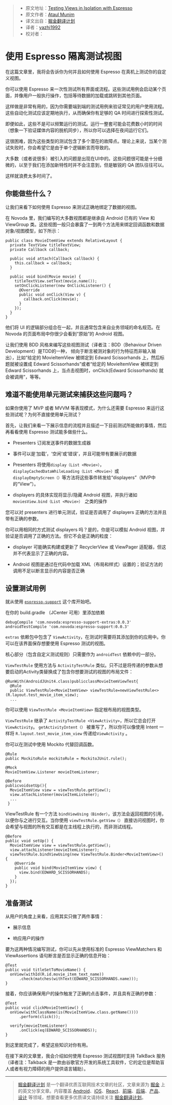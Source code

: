 > * 原文地址：[Testing Views in Isolation with Espresso](https://www.novoda.com/blog/testing-views-in-isolation-with-espresso/)
> * 原文作者：[Ataul Munim](https://www.novoda.com/blog/author/ataulm/)
> * 译文出自：[掘金翻译计划](https://github.com/xitu/gold-miner)
> * 译者：[yazhi1992](https://github.com/yazhi1992)
> * 校对者：

# 使用 Espresso 隔离测试视图 #

在这篇文章里，我将会告诉你为何并且如何使用 Espresso 在真机上测试你的自定义视图。

你可以使用 Espresso 来一次性测试所有界面或流程。这些测试用例会启动某个页面，并像用户一般执行操作，包括等待数据的加载或跳转到其他页面。

这样做是非常有用的，因为你需要端到端的测试用例来验证常见的用户使用流程。这些自动化测试应该定期地执行，从而确保你有足够的 QA 时间进行探索性测试。

即便如此，这些不是可以频繁运行的测试。运行一整套可能会花费数小时的时间（想象一下验证媒体内容的脱机同步），所以你可以选择在夜间运行它们。

这很困难，因为这些类型的测试包含了多个潜在的故障点。理论上来说，当某个测试失败时，你会希望它是由于单个逻辑断言而导致的。

大多数（或者说很多）被引入的问题是出现在UI中的。这些问题很可能是十分细微的，以至于我们在添加新特性时并不会注意到，但是敏锐的 QA 团队往往可以。

这样就浪费太多时间了。

## 你能做些什么？ ##

让我们来看下如何使用 Espresso 来测试正确地绑定了数据的视图。

在 Novoda 里，我们编写的大多数视图都是继承自 Android 已有的 View 和 ViewGroup 类。这些视图一般只会暴露了一到两个方法用来绑定回调函数和数据对象/视图模型，如下所示：

```
public class MovieItemView extends RelativeLayout {  
  private TextView titleTextView;
  private Callback callback;

  public void attach(Callback callback) {
    this.callback = callback;
  }

  public void bind(Movie movie) {
    titleTextView.setText(movie.name());
    setOnClickListener(new OnClickListener() {
      @Override 
      public void onClick(View v) {
        callback.onClick(movie);
      }
    });
  }
}
```

他们将 UI 的逻辑部分组合在一起，并且通常包含来自业务领域的命名规范。在
 Novoda 的页面布局中你很少会看到“原始”的 Android 视图。

让我们使用 BDD 风格来编写这些视图测试（译者注：BDD（Behaviour Driven Development）是TDD的一种， 倾向于断言被测对象的行为特征而非输入输出），比如“给定的 MovieItemView 被绑定到 Edward Scissorhands 上，然后标题就被设置成 Edward Scissorhands”或者“给定的 MovieItemView 被绑定到 Edward Scissorhands 上，当点击视图时，onClick(Edward Scissorhands) 就会被调用”，等等。

## 难道不能使用单元测试来捕获这些问题吗？ ##

如果你使用了 MVP 或者 MVVM 等表现模式，为什么还需要 Espresso 来运行这些测试呢？为何不直接使用单元测试？

首先，让我们来看一下展示信息的流程并且描述一下目前测试所能做的事情，然后再看看使用 Espresso 测试能多做些什么。

- Presenters 订阅发送事件的数据生成器

- 事件可以是‘加载’，‘空闲’或‘错误’，并且可能带有要展示的数据

- Presenters 将使用`display（List <Movie>）`，`displayCachedDataWhileLoading（List <Movie>）`或`displayEmptyScreen（）`等方法将这些事件转发给“displayers”（MVP中的“View”）。

- displayers 的具体实现将显示/隐藏 Android 视图，并执行诸如`moviesView.bind（List <Movie>） `之类的操作

您可以对 presenters 进行单元测试，验证是否调用了 displayers 正确的方法并且带有正确的参数。

你可以用相同的方式测试 displayers 吗？是的，你是可以模拟 Android 视图，并验证是否调用了正确的方法。但它不会是正确的粒度：

- displayer 可能确实构建或更新了 RecyclerView 或 ViewPager 适配器，但这并不代表显示了正确的内容。

-  Android 视图是通过在代码中加载 XML（布局和样式）设置的；验证方法的调用不足以断言显示的内容是否正确

## 设置测试用例 ## 

就从使用 [`espresso-support`](https://github.com/novoda/spikes/tree/master/espresso-support)  这个库开始吧。

在你的 build.gradle （JCenter 可用）里添加依赖

```
debugCompile 'com.novoda:espresso-support-extras:0.0.3'  
androidTestCompile 'com.novoda:espresso-support:0.0.3'
```

`extras` 依赖包中包含了 `ViewActivity`，在测试时需要将其添加到你的应用中。你可以在该界面保存想要使用 Espresso 测试的视图。

核心部分（包含自定义测试规则）只需要作为 `androidTest` 依赖中的一部分。

`ViewTestRule` 使用方法与 `ActivityTestRule` 类似。只不过是将传递的参数从想要启动的Activity类替换成了包含你想要测试的视图的布局文件：

```
@RunWith(AndroidJUnit4.class)publicclassMovieItemViewTest{  
  @Rule
  public ViewTestRule<MovieItemView> viewTestRule=newViewTestRule<>(R.layout.test_movie_item_view);
  ...
```

你可以使用 `ViewTestRule <MovieItemView>` 指定根布局的视图类型。

`ViewTestRule` 继承了 `ActivityTestRule <ViewActivity>`，所以它总会打开 `ViewActivity`。 `getActivityIntent（）` 被重写了，所以你可以像使用 Intent 一样将 `R.layout.test_movie_item_view` 传递给`ViewActivity` 。

你可以在测试中使用 Mockito 代替回调函数。

```
@Rule
public MockitoRule mockitoRule = MockitoJUnit.rule();

@Mock
MovieItemView.Listener movieItemListener;

@Before
publicvoidsetUp(){  
  MovieItemView view = viewTestRule.getView();
  view.attachListener(movieItemListener);
  ...
 }
```

ViewTestRule 有一个方法 `bindViewUsing（Binder）`，该方法会返回视图的引用，以便你与之进行交互。当你使用 `viewTestRule.getView（）` 直接访问视图时，你会希望与视图的所有交互都是在主线程上执行的，而非测试线程。

```
@Before
public void setUp() {  
  MovieItemView view = viewTestRule.getView();
  view.attachListener(movieItemListener);
  viewTestRule.bindViewUsing(new ViewTestRule.Binder<MovieItemView>() {
    @Override
    public void bind(MovieItemView view) {
      view.bind(EDWARD_SCISSORHANDS);
    }
  });
}
```

## 准备测试 ## 

从用户的角度上来看，应用其实只做了两件事情：

- 展示信息

- 响应用户的操作

要为这两种情况编写测试，你可以先从使用标准的 Espresso ViewMatchers 和 ViewAssertions
 语句断言是否显示正确的信息开始：

```
@Test
public void titleSetToMovieName() {  
  onView(withId(R.id.movie_item_text_name))
      .check(matches(withText(EDWARD_SCISSORHANDS.name)));
}
```

接着，你应该确保用户的操作触发了正确的点击事件，并且具有正确的参数：

```
@Test
public void clickMovieItemView() {  
  onView(withClassName(is(MovieItemView.class.getName())))
      .perform(click());

  verify(movieItemListener)
      .onClick(eq(EDWARD_SCISSORHANDS));
}
```

到这里就完成了，希望这些知识对你有用。

在接下来的文章里，我会介绍如何使用 Espresso 测试视图时支持 TalkBack 服务（译者注：Talkback
 是一款由谷歌官方开发的系统工具软件，它的定位是帮助盲人或者有视力障碍的用户提供语言辅助）。

---

> [掘金翻译计划](https://github.com/xitu/gold-miner) 是一个翻译优质互联网技术文章的社区，文章来源为 [掘金](https://juejin.im) 上的英文分享文章。内容覆盖 [Android](https://github.com/xitu/gold-miner#android)、[iOS](https://github.com/xitu/gold-miner#ios)、[React](https://github.com/xitu/gold-miner#react)、[前端](https://github.com/xitu/gold-miner#前端)、[后端](https://github.com/xitu/gold-miner#后端)、[产品](https://github.com/xitu/gold-miner#产品)、[设计](https://github.com/xitu/gold-miner#设计) 等领域，想要查看更多优质译文请持续关注 [掘金翻译计划](https://github.com/xitu/gold-miner)。
